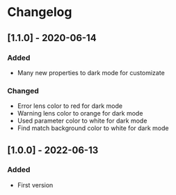 # Changelog

## [1.1.0] - 2020-06-14

### Added

- Many new properties to dark mode for customizate

### Changed

- Error lens color to red for dark mode
- Warning lens color to orange for dark mode
- Used parameter color to white for dark mode
- Find match background color to white for dark mode

## [1.0.0] - 2022-06-13

### Added

- First version
